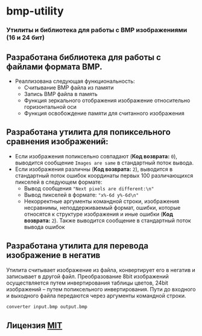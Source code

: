# bmp-utility

### Утилиты и библиотека для работы с BMP изображениями (16 и 24 бит)

## Разработана библиотека для работы с файлами формата BMP.
- Реаллизована следующая функциональность:
   - Считывание BMP файла из памяти
   - Запись BMP файла в память
   - Функция зеркального отображения изображение относительно горизонтальной оси
   - Функция освобождение памяти для считанного изображения

## Разработана утилита для попиксельного сравнения изображений:
- Если изображения попиксельно совпадают (**Код возврата:** `0`), выводится сообщение `Images are same` в стандартный поток вывода.
- Если изображения различны (**Код возврата:** `2`), выводится в стандартный поток ошибок координаты первых 100 различающихся пикселей в следующем формате:
  - Вывод сообщения `"Next pixels are different:\n"`
  - Вывод пикселей в формате: `"x%-6d y%-6d\n"`
  - Некорректные аргументы командной строки, изображения несравнимы, неподдерживаемый формат, ошибки, которые относятся к структуре изображения и иные ошибки (**Код возврата:** `2`). Также выводится сообщение в стандартный поток вывода ошибок


## Разработана утилита для перевода изображение в негатив
Утилита считывает изображение из файла, конвертирует его в негатив и записывает в другой файл.
Преобразование 8bit изображений осуществляется путем инвертирования таблицы цветов, 24bit изображений – путем попиксельного инвертирования.
Пути до входного и выходного файла передаются через аргументы командной строки.

```sh
converter input.bmp output.bmp
```

## Лицензия [MIT](https://choosealicense.com/licenses/mit/)
